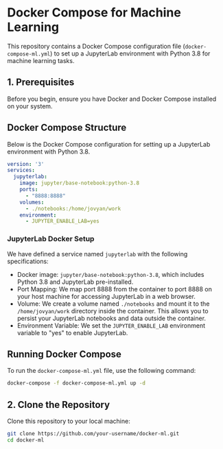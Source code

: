 # Docker Compose for Machine Learning

This repository contains a Docker Compose configuration file (`docker-compose-ml.yml`) to set up a JupyterLab environment with Python 3.8 for machine learning tasks.

## 1. Prerequisites

Before you begin, ensure you have Docker and Docker Compose installed on your system.

## Docker Compose Structure

Below is the Docker Compose configuration for setting up a JupyterLab environment with Python 3.8.

```yaml
version: '3'
services:
  jupyterlab:
    image: jupyter/base-notebook:python-3.8
    ports:
      - "8888:8888"
    volumes:
      - ./notebooks:/home/jovyan/work
    environment:
      - JUPYTER_ENABLE_LAB=yes
```

### JupyterLab Docker Setup

We have defined a service named `jupyterlab` with the following specifications:

- Docker image: `jupyter/base-notebook:python-3.8`, which includes Python 3.8 and JupyterLab pre-installed.
- Port Mapping: We map port 8888 from the container to port 8888 on your host machine for accessing JupyterLab in a web browser.
- Volume: We create a volume named `./notebooks` and mount it to the `/home/jovyan/work` directory inside the container. This allows you to persist your JupyterLab notebooks and data outside the container.
- Environment Variable: We set the `JUPYTER_ENABLE_LAB` environment variable to "yes" to enable JupyterLab.

## Running Docker Compose

To run the `docker-compose-ml.yml` file, use the following command:

```bash
docker-compose -f docker-compose-ml.yml up -d
```

## 2. Clone the Repository

Clone this repository to your local machine:

```bash
git clone https://github.com/your-username/docker-ml.git
cd docker-ml
```